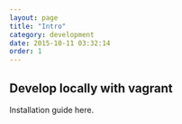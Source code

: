 ```yaml
---
layout: page
title: "Intro"
category: development
date: 2015-10-11 03:32:14
order: 1
---
```


## Develop locally with vagrant

Installation guide here.